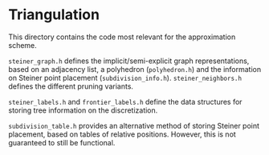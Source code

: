 # Triangulation

This directory contains the code most relevant for the approximation scheme.

`steiner_graph.h` defines the implicit/semi-explicit graph representations, based
on an adjacency list, a polyhedron (`polyhedron.h`) and the information on Steiner point placement (`subdivision_info.h`).
`steiner_neighbors.h` defines the different pruning variants.

`steiner_labels.h` and `frontier_labels.h` define the data structures for storing
tree information on the discretization.

`subdivision_table.h` provides an alternative method of storing Steiner point placement, 
based on tables of relative positions. However, this is not guaranteed to still be functional.